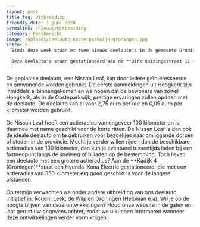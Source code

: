 ```yaml
---
layout: post
title_tag: Uitbreiding
friendly_date: 1 juni 2020
permalink: /nieuws/Uitbreiding
category: Persbericht
image: /uploads/deelauto-oosterparkwijk-groningen.jpg
intro: >-
  Sinds deze week staan er twee nieuwe deelauto's in de gemeente Groningen!\

  Deze deelauto's staan gestationeerd aan de **Dirk Huizingastraat 11 (Oosterparkwijk)** en aan de **Johann Faberlaan 45 (Hoogerkerk)**.
---
```

De geplaatse deelauto, een Nissan Leaf, kan door iedere geïnteresseerde en omwonende worden gebruikt. De eerste aanmeldingen uit Hoogkerk zijn inmiddels al binnengekomen en we hopen dat de bewoners van zowel Hoogkerk, als in de Oosteparkwijk, prettige ervaringen zullen opdoen met de deelauto. De deelauto kan al voor 2,75 euro per uur en 0,05 euro per kilometer worden gebruikt.\
\
De Nissan Leaf heeft een actieradius van ongeveer 100 kilometer en is daarmee met name geschikt voor de korte ritten. De Nissan Leaf is dan ook de ideale deelauto om te gebruiken voor bezoekjes naar omliggende dorpen of steden in de provincie. Mocht je verder willen rijden dan de beschikbare actieradius van 100 kilometer, dan kun je eventueel tussentijds laden bij een fastnedpunt langs de snelweg of bijladen op de bestemming. Toch liever een deelauto met een grotere actieradius? Aan de **Kadijk 4 (Groningen)**staat een Hyundai Kona Electric gestationeerd, die met een actieradius van 350 kilometer erg goed geschikt is voor de langere afstanden.\
\
Op termijn verwachten we onder andere uitbreiding van ons deelauto initiatief in: Roden, Leek, de Wilp en Groningen (Helpman e.a). Wil je op de hoogte blijven van deze ontwikkelingen? Houd onze website in de gaten en laat gerust uw gegevens achter, zodat we u kunnen informeren wanneer deze ontwikkelingen verder vorm krijgen.